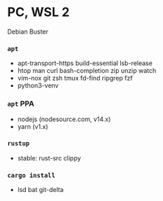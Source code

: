 PC, WSL 2
========
Debian Buster

### `apt`
- apt-transport-https build-essential lsb-release
- htop man curl bash-completion zip unzip watch
- vim-nox git zsh tmux fd-find ripgrep fzf
- python3-venv

### `apt` PPA
- nodejs (nodesource.com, v14.x)
- yarn (v1.x)

### `rustup`
- stable: rust-src clippy

### `cargo install`
- lsd bat git-delta
